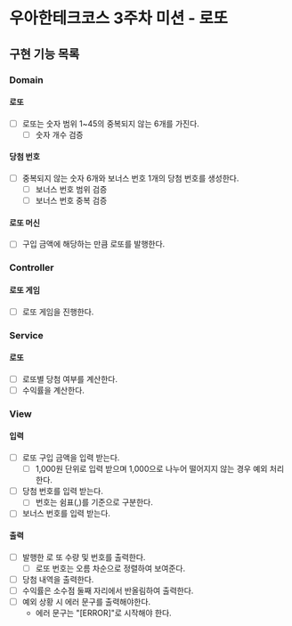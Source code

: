 # 우아한테크코스 3주차 미션 - 로또

## 구현 기능 목록

### Domain

#### 로또

- [ ] 로또는 숫자 범위 1~45의 중복되지 않는 6개를 가진다.
    - [ ] 숫자 개수 검증

#### 당첨 번호

- [ ] 중복되지 않는 숫자 6개와 보너스 번호 1개의 당첨 번호를 생성한다.
    - [ ] 보너스 번호 범위 검증
    - [ ] 보너스 번호 중복 검증

#### 로또 머신

- [ ] 구입 금액에 해당하는 만큼 로또를 발행한다.

### Controller

#### 로또 게임

- [ ] 로또 게임을 진행한다.

### Service

#### 로또

- [ ] 로또별 당첨 여부를 계산한다.
- [ ] 수익률을 계산한다.

### View

#### 입력

- [ ] 로또 구입 금액을 입력 받는다.
    - [ ] 1,000원 단위로 입력 받으며 1,000으로 나누어 떨어지지 않는 경우 예외 처리한다.
- [ ] 당첨 번호를 입력 받는다.
    - [ ] 번호는 쉼표(,)를 기준으로 구분한다.
- [ ] 보너스 번호를 입력 받는다.

#### 출력

- [ ] 발행한 로 또 수량 및 번호를 출력한다.
    - [ ] 로또 번호는 오름 차순으로 정렬하여 보여준다.
- [ ] 당첨 내역을 출력한다.
- [ ] 수익률은 소수점 둘째 자리에서 반올림하여 출력한다.
- [ ] 예외 상황 시 에러 문구를 출력해야한다.
    - 에러 문구는 "[ERROR]"로 시작해야 한다.
